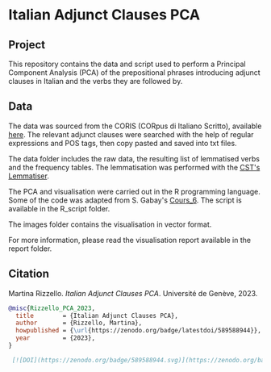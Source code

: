 # Italian Adjunct Clauses PCA

## Project
 This repository contains the data and script used to perform a Principal Component Analysis (PCA) of the prepositional phrases introducing adjunct clauses in Italian and the verbs they are followed by.

## Data
 The data was sourced from the CORIS (CORpus di Italiano Scritto), available [here](https://corpora.ficlit.unibo.it/TCORIS/). The relevant adjunct clauses were searched with the help of regular expressions and POS tags, then  copy pasted and saved into txt files.
 
 The data folder includes the raw data, the resulting list of lemmatised verbs and the frequency tables. The lemmatisation was performed with the [CST's Lemmatiser](https://cst.dk/online/lemmatiser/uk/). 
 
 The PCA and visualisation were carried out in the R programming language. Some of the code was adapted from S. Gabay's [Cours_6](https://github.com/gabays/32M7129/tree/master/Cours_06). The script is available in the R_script folder.
 
 The images folder contains the visualisation in vector format.

 For more information, please read the visualisation report available in the report folder.
 
## Citation

Martina Rizzello. _Italian_ _Adjunct_ _Clauses_ _PCA_. Université de Genève, 2023.

```bibtex
@misc{Rizzello_PCA_2023,
  title        = {Italian Adjunct Clauses PCA},
  author       = {Rizzello, Martina},
  howpublished = {\url{https://zenodo.org/badge/latestdoi/589588944}},
  year         = {2023},
}

 [![DOI](https://zenodo.org/badge/589588944.svg)](https://zenodo.org/badge/latestdoi/589588944)
 
 
